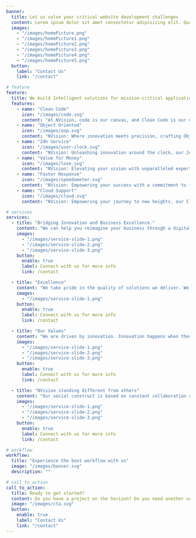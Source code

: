 ```yaml
---
banner:
  title: Let us solve your critical website development challenges
  content: Lorem ipsum dolor sit amet consectetur adipisicing elit. Quam nihil enim maxime corporis cumque <br/> totam aliquid nam sint inventore optio modi neque laborum officiis necessitatibus
  images:
    - "/images/homePicture.png"
    - "/images/homePicture1.png"
    - "/images/homePicture2.png"
    - "/images/homePicture3.png"
    - "/images/homePicture4.png"
    - "/images/homePicture5.png"
  button:
    label: "Contact Us"
    link: "/contact"

# feature
feature:
  title: We build Intelligent solutions for mission-critical applications
  features:
    - name: "Clean Code"
      icon: "/images/code.svg"
      content: "At NVision, code is our canvas, and Clean Code is our masterpiece, ensuring software elegance and efficiency in every project."
    - name: "Object Oriented"
      icon: "/images/oop.svg"
      content: "NVision: Where innovation meets precision, crafting Object-Oriented solutions for a seamless digital landscape."
    - name: "24h Service"
      icon: "/images/user-clock.svg"
      content: "NVision: Unleashing innovation around the clock, our 24/7 service commitment ensures your digital needs never rest."
    - name: "Value for Money"
      icon: "/images/love.svg"
      content: "NVision: Elevating your vision with unparalleled expertise, we redefine value for money in every solution we deliver."
    - name: "Faster Response"
      icon: "/images/speedometer.svg"
      content: "NVision: Empowering your success with a commitment to faster response times, ensuring swift and agile solutions for your evolving needs."
    - name: "Cloud Support"
      icon: "/images/cloud.svg"
      content: "NVision: Empowering your journey to new heights, our Cloud Support is the cornerstone of seamless innovation and reliability."

# services
services:
  - title: "Bridging Innovation and Business Excellence."
    content: "We can help you reimagine your business through a digital lens. Our software engineering heritage combined with our strategic business and innovation consulting, design thinking, and physical-digital capabilities provide real business value to our customers through human-centric innovation."
    images:
      - "/images/service-slide-1.png"
      - "/images/service-slide-2.png"
      - "/images/service-slide-3.png"
    button:
      enable: true
      label: Connect with us for more info
      link: /contact

  - title: "Excellence"
    content: "We take pride in the quality of solutions we deliver. We constantly strive to deliver best solutions in on time, ensuring maximum business value."
    images:
      - "/images/service-slide-1.png"
    button:
      enable: true
      label: Connect with us for more info
      link: /contact

  - title: "Our Values"
    content: "We are driven by innovation. Innovation happens when there is a community of people who stand by each other, and work towards a unified vision. The only way we do this is by building a flat- organization in which we support and empowers each other in our journey."
    images:
      - "/images/service-slide-1.png"
      - "/images/service-slide-2.png"
      - "/images/service-slide-3.png"
    button:
      enable: true
      label: Connect with us for more info
      link: /contact

  - title: "NVision standing different from others"
    content: "Our social construct is based on constant collaboration and finding new ways to solve problems. Learning is at the crux of our growth process, and we encourage constant learning across domains. We believe in nurturing the spark of curiosity, and we are open to new ideas from everyone in our NVision community."
    images:
      - "/images/service-slide-1.png"
      - "/images/service-slide-2.png"
      - "/images/service-slide-3.png"
    button:
      enable: true
      label: Connect with us for more info
      link: /contact

# workflow
workflow:
  title: "Experience the best workflow with us"
  image: "/images/banner.svg"
  description: ""

# call_to_action
call_to_action:
  title: Ready to get started?
  content: Do you have a project on the horizon? Do you need another set of hands to help with your backlog?
  image: "/images/cta.svg"
  button:
    enable: true
    label: "Contact Us"
    link: "/contact"
---
```


